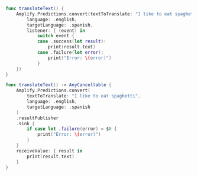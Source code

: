 <amplify-block-switcher>

<amplify-block name="Listener (iOS 11+)">

```swift
func translateText() {
    Amplify.Predictions.convert(textToTranslate: "I like to eat spaghetti",
        language: .english,
        targetLanguage: .spanish,
        listener: { (event) in
            switch event {
            case .success(let result):
                print(result.text)
            case .failure(let error):
                print("Error: \(error)")
            }
    })
}
```

</amplify-block>

<amplify-block name="Combine (iOS 13+)">

```swift
func translateText() -> AnyCancellable {
    Amplify.Predictions.convert(
        textToTranslate: "I like to eat spaghetti",
        language: .english,
        targetLanguage: .spanish
    )
    .resultPublisher
    .sink {
        if case let .failure(error) = $0 {
            print("Error: \(error)")
        }
    }
    receiveValue: { result in
        print(result.text)
    }
}
```

</amplify-block>

</amplify-block-switcher>
